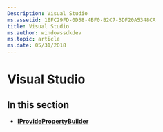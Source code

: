 ```yaml
---
Description: Visual Studio
ms.assetid: 1EFC29FD-0D58-4BF0-B2C7-3DF20A5348CA
title: Visual Studio
ms.author: windowssdkdev
ms.topic: article
ms.date: 05/31/2018
---
```


# Visual Studio

## In this section

-   [**IProvidePropertyBuilder**](iprovidepropertybuilder.md)

 

 



